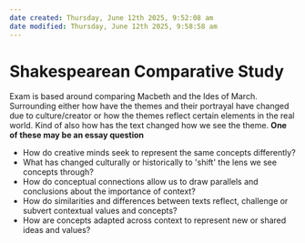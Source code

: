 ```yaml
---
date created: Thursday, June 12th 2025, 9:52:08 am
date modified: Thursday, June 12th 2025, 9:58:58 am
---
```


# Shakespearean Comparative Study
Exam is based around comparing Macbeth and the Ides of March. Surrounding either how have the themes and their portrayal have changed due to culture/creator or how the themes reflect certain elements in the real world. Kind of also how has the text changed how we see the theme.
**One of these may be an essay question**
- How do creative minds seek to represent the same concepts differently?
- What has changed culturally or historically to 'shift' the lens we see concepts through?
- How do conceptual connections allow us to draw parallels and conclusions about the importance of context?
- How do similarities and differences between texts reflect, challenge or subvert contextual values and concepts?
- How are concepts adapted across context to represent new or shared ideas and values?